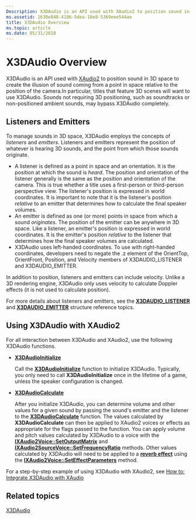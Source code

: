 ```yaml
---
Description: X3DAudio is an API used with XAudio2 to position sound in 3D space to create the illusion of sound coming from a point in space relative to the position of the camera.
ms.assetid: 1638e848-4186-5dea-18e8-5369eee544ae
title: X3DAudio Overview
ms.topic: article
ms.date: 05/31/2018
---
```


# X3DAudio Overview

X3DAudio is an API used with [XAudio2](programming-guide.md) to position sound in 3D space to create the illusion of sound coming from a point in space relative to the position of the camera.In particular, titles that feature 3D scenes will want to use X3DAudio. Sounds not requiring 3D positioning, such as soundtracks or non-positioned ambient sounds, may bypass X3DAudio completely.

## Listeners and Emitters

To manage sounds in 3D space, X3DAudio employs the concepts of *listeners* and *emitters*. Listeners and emitters represent the position of whatever is hearing 3D sounds, and the point from which those sounds originate.

-   A listener is defined as a point in space and an orientation. It is the position at which the sound is *heard*. The position and orientation of the listener generally is the same as the position and orientation of the camera. This is true whether a title uses a first-person or third-person perspective view. The listener's position is expressed in world coordinates. It is important to note that it is the listener's position *relative* to an emitter that determines how to calculate the final speaker volumes.
-   An emitter is defined as one (or more) points in space from which a sound *originates*. The position of the emitter can be anywhere in 3D space. Like a listener, an emitter's position is expressed in world coordinates. It is the emitter's position *relative* to the listener that determines how the final speaker volumes are calculated.
-   X3DAudio uses left-handed coordinates. To use with right-handed coordinates, developers need to negate the .z element of the OrientTop, OrientFront, Position, and Velocity members of X3DAUDIO\_LISTENER and X3DAUDIO\_EMITTER.

In addition to position, listeners and emitters can include velocity. Unlike a 3D rendering engine, X3DAudio only uses velocity to calculate Doppler effects (it is not used to calculate position).

For more details about listeners and emitters, see the [**X3DAUDIO\_LISTENER**](/windows/desktop/api/x3daudio/ns-x3daudio-x3daudio_listener) and [**X3DAUDIO\_EMITTER**](/windows/desktop/api/x3daudio/ns-x3daudio-x3daudio_emitter) structure reference topics.

## Using X3DAudio with XAudio2

For all interaction between X3DAudio and XAudio2, use the following X3DAudio functions.

-   [**X3DAudioInitialize**](/windows/desktop/api/x3daudio/nf-x3daudio-x3daudioinitialize)

    Call the [**X3DAudioInitialize**](/windows/desktop/api/x3daudio/nf-x3daudio-x3daudioinitialize) function to initialize X3DAudio. Typically, you only need to call **X3DAudioInitialize** once in the lifetime of a game, unless the speaker configuration is changed.

-   [**X3DAudioCalculate**](/windows/desktop/api/x3daudio/nf-x3daudio-x3daudiocalculate)

    After you initialize X3DAudio, you can determine volume and other values for a given sound by passing the sound's emitter and the listener to the [**X3DAudioCalculate**](/windows/desktop/api/x3daudio/nf-x3daudio-x3daudiocalculate) function. The values calculated by **X3DAudioCalculate** can then be applied to XAudio2 voices or effects as appropriate for the flags passed to the function. You can apply volume and pitch values calculated by X3DAudio to a voice with the [**IXAudio2Voice::SetOutputMatrix**](https://msdn.microsoft.com/library/Ee418598(v=VS.85).aspx) and [**IXAudio2SourceVoice::SetFrequencyRatio**](https://msdn.microsoft.com/library/Ee418469(v=VS.85).aspx) methods. Other values calculated by X3DAudio will need to be applied to a [**reverb effect**](/windows/desktop/api/xaudio2fx/nf-xaudio2fx-xaudio2createreverb) using the [**IXAudio2Voice::SetEffectParameters**](https://msdn.microsoft.com/library/Ee418595(v=VS.85).aspx) method.

For a step-by-step example of using X3DAudio with XAudio2, see [How to: Integrate X3DAudio with XAudio](how-to--integrate-x3daudio-with-xaudio2.md)

## Related topics

<dl> <dt>

[X3DAudio](x3daudio.md)
</dt> </dl>

 

 



